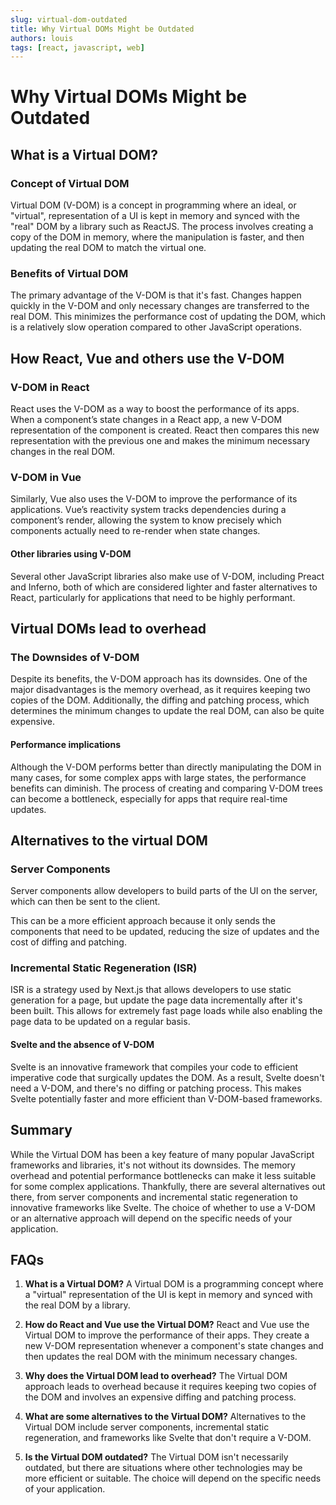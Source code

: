 ```yaml
---
slug: virtual-dom-outdated
title: Why Virtual DOMs Might be Outdated
authors: louis
tags: [react, javascript, web]
---
```


# Why Virtual DOMs Might be Outdated

## What is a Virtual DOM?

### Concept of Virtual DOM

Virtual DOM (V-DOM) is a concept in programming where an ideal, or "virtual", representation of a UI is kept in memory and synced with the "real" DOM by a library such as ReactJS. The process involves creating a copy of the DOM in memory, where the manipulation is faster, and then updating the real DOM to match the virtual one.

### Benefits of Virtual DOM

The primary advantage of the V-DOM is that it's fast. Changes happen quickly in the V-DOM and only necessary changes are transferred to the real DOM. This minimizes the performance cost of updating the DOM, which is a relatively slow operation compared to other JavaScript operations.

## How React, Vue and others use the V-DOM

### V-DOM in React

React uses the V-DOM as a way to boost the performance of its apps. When a component’s state changes in a React app, a new V-DOM representation of the component is created. React then compares this new representation with the previous one and makes the minimum necessary changes in the real DOM.

### V-DOM in Vue

Similarly, Vue also uses the V-DOM to improve the performance of its applications. Vue’s reactivity system tracks dependencies during a component’s render, allowing the system to know precisely which components actually need to re-render when state changes.

#### Other libraries using V-DOM

Several other JavaScript libraries also make use of V-DOM, including Preact and Inferno, both of which are considered lighter and faster alternatives to React, particularly for applications that need to be highly performant.

## Virtual DOMs lead to overhead

### The Downsides of V-DOM

Despite its benefits, the V-DOM approach has its downsides. One of the major disadvantages is the memory overhead, as it requires keeping two copies of the DOM. Additionally, the diffing and patching process, which determines the minimum changes to update the real DOM, can also be quite expensive.

#### Performance implications

Although the V-DOM performs better than directly manipulating the DOM in many cases, for some complex apps with large states, the performance benefits can diminish. The process of creating and comparing V-DOM trees can become a bottleneck, especially for apps that require real-time updates.

## Alternatives to the virtual DOM

### Server Components

Server components allow developers to build parts of the UI on the server, which can then be sent to the client.

This can be a more efficient approach because it only sends the components that need to be updated, reducing the size of updates and the cost of diffing and patching.

### Incremental Static Regeneration (ISR)

ISR is a strategy used by Next.js that allows developers to use static generation for a page, but update the page data incrementally after it's been built. This allows for extremely fast page loads while also enabling the page data to be updated on a regular basis.

#### Svelte and the absence of V-DOM

Svelte is an innovative framework that compiles your code to efficient imperative code that surgically updates the DOM. As a result, Svelte doesn't need a V-DOM, and there's no diffing or patching process. This makes Svelte potentially faster and more efficient than V-DOM-based frameworks.

## Summary

While the Virtual DOM has been a key feature of many popular JavaScript frameworks and libraries, it's not without its downsides. The memory overhead and potential performance bottlenecks can make it less suitable for some complex applications. Thankfully, there are several alternatives out there, from server components and incremental static regeneration to innovative frameworks like Svelte. The choice of whether to use a V-DOM or an alternative approach will depend on the specific needs of your application.

## FAQs

1. **What is a Virtual DOM?**
   A Virtual DOM is a programming concept where a "virtual" representation of the UI is kept in memory and synced with the real DOM by a library.

2. **How do React and Vue use the Virtual DOM?**
   React and Vue use the Virtual DOM to improve the performance of their apps. They create a new V-DOM representation whenever a component's state changes and then updates the real DOM with the minimum necessary changes.

3. **Why does the Virtual DOM lead to overhead?**
   The Virtual DOM approach leads to overhead because it requires keeping two copies of the DOM and involves an expensive diffing and patching process.

4. **What are some alternatives to the Virtual DOM?**
   Alternatives to the Virtual DOM include server components, incremental static regeneration, and frameworks like Svelte that don't require a V-DOM.

5. **Is the Virtual DOM outdated?**
   The Virtual DOM isn't necessarily outdated, but there are situations where other technologies may be more efficient or suitable. The choice will depend on the specific needs of your application.
